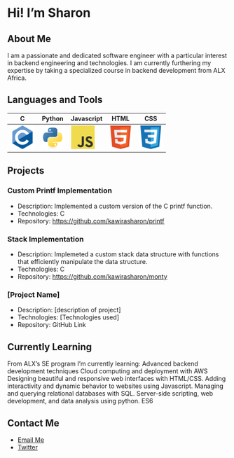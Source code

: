 # Hi! I’m Sharon

## About Me
I am a passionate and dedicated software engineer with a particular interest in backend engineering and technologies. I am currently furthering my expertise by taking a specialized course in backend development from ALX Africa.

## Languages and Tools

| C | Python | Javascript | HTML | CSS |
|----------|----------|----------|----------|----------|
|	<img src="https://github.com/devicons/devicon/blob/master/icons/c/c-original.svg" title="C"  alt="C" width="55" height="55"/> | <img src="https://github.com/devicons/devicon/blob/master/icons/python/python-original.svg" title="Python"  alt="Python" width="55" height="55"/> | <img src="https://github.com/devicons/devicon/blob/master/icons/javascript/javascript-original.svg" title="JavaScript" alt="JavaScript" width="55" height="55"/> | <img src="https://github.com/devicons/devicon/blob/master/icons/html5/html5-original.svg" title="HTML5" alt="HTML5" height="55"/> | <img src="https://github.com/devicons/devicon/blob/master/icons/css3/css3-original.svg" title="CSS" alt="CSS" height="55"/> |

<!--
## Skills

- Web Development: Experienced with SQL, Django, Flask, and RESTful APIs.
- Web Servers: Skilled in configuring and managing Apache and Nginx servers
-->

## Projects
### Custom Printf Implementation
- Description: Implemented a custom version of the C printf function.
- Technologies: C
- Repository: https://github.com/kawirasharon/printf
### Stack Implementation
- Description: Implemeted a custom stack data structure with functions that efficiently manipulate the data structure.
- Technologies: C
- Repository: https://github.com/kawirasharon/monty
### [Project Name]
- Description: [description of project]
- Technologies: [Technologies used]
- Repository: GitHub Link

<!--
## Education
Bachelor of Business Information Technology, Mount Kenya University, 2021

## Experience
### [Internship/Job Title]
- Company Name: [Company Name]
- Duration: [Start Date] - [End Date]
- Responsibilities:
. Developed and maintained backend services using [Technologies].
. Collaborated with frontend developers to integrate APIs.
. Participated in code reviews and contributed to improving code quality.
-->

## Currently Learning
From ALX’s SE program I’m currently learning:
Advanced backend development techniques
Cloud computing and deployment with AWS
Designing beautiful and responsive web interfaces with HTML/CSS.
Adding interactivity and dynamic behavior to websites using Javascript.
Managing and querying relational databases with SQL.
Server-side scripting, web development, and data analysis using python.
ES6

## Contact Me
- <a href="mailto:sharonkawira389@gmail.com">Email Me</a>
- <a href="x.com/sharonkawira10">Twitter</a>
